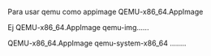 
Para usar qemu como appimage  QEMU-x86_64.AppImage  <comando>

Ej  QEMU-x86_64.AppImage qemu-img......

 QEMU-x86_64.AppImage qemu-system-x86_64 ........

 
